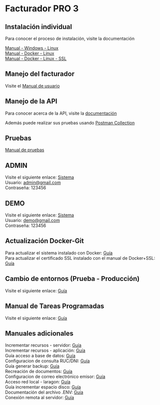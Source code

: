 # **Facturador PRO 3**

<!-- ## Instalación reseller

[Manual instalación reseller](https://docs.google.com/document/d/10ufrI9g8cx-V9Lh-rXLY1jzcHyyny8PYsBotIVFn7yA/edit# "Clic")-->


## Instalación individual

Para conocer el proceso de instalación, visite la documentación

[Manual - Windows - Linux](https://docs.google.com/document/d/1izr-fbKyOAAQDG46SpMAZtLytMxGEUdCEVh2VWGik_E/edit "Clic")
<br>
[Manual - Docker - Linux](https://docs.google.com/document/d/1eKZwozEZkDKjYMSkQG_oFdMbnMVYlMfkQK-BfCNTm5w/edit?usp=sharing "Clic")
<br>
[Manual - Docker - Linux - SSL](https://docs.google.com/document/d/1V54AoYPSNqgi2M9ddck6gh3AgQspZ-eH37_1BU7Gpuo/edit?usp=sharingg "Clic")

## Manejo del facturador

Visite el [Manual de usuario](https://docs.google.com/document/d/1i7yKGy3rIvv9TrnwRWZifTuZMMnZ8dbWpqcjPZ3ClmE/edit "Clic")

## Manejo de la API

Para conocer acerca de la API, visite la [documentación](https://docs.google.com/document/d/1QO3H2nhV6dubGFc-IOrXY1X1hobmKkSmutfrtKbelTw/edit "Clic")<br>

Además puede realizar sus pruebas usando [Postman Collection](https://drive.google.com/open?id=1Dk7UbdAw3Xs2i7PGFln6YXveQ10weGkT "Clic")

## Pruebas

[Manual de pruebas](https://docs.google.com/document/d/1ht9JS7VdXiZrPmsqe3Dz-325lN_qEHDVVbieYU4Kay8/edit "Clic")

## ADMIN

Visite el siguiente enlace: [Sistema](https://eversys.xyz "Clic")
<br>
Usuario: admin@gmail.com<br>
Contraseña: 123456

## DEMO

Visite el siguiente enlace: [Sistema](https://demo.eversys.xyz "Clic")
<br>
Usuario: demo@gmail.com<br>
Contraseña: 123456

## Actualización Docker-Git

Para actualizar el sistema instalado con Docker: [Guía](https://docs.google.com/document/d/1ekGySBjGHspbPEE3OLkMGlWwjLvudmyLKo9Et-Cxejk/edit "Clic")
<br>
Para actualizar el certificado SSL instalado con el manual de Docker+SSL: [Guía](https://docs.google.com/document/d/1kcgtIDrOWnGKQbWO3sW2KEkUoNdadIB5YHBgaSb87uA/edit "Clic")

## Cambio de entornos (Prueba - Producción)

Visite el siguiente enlace: [Guía](https://docs.google.com/document/d/1IBXczY4b1YvSnGdFlIklpb8HGlQcP1lN44rpXbtYyUc/edit "Clic")

## Manual de Tareas Programadas

Visite el siguiente enlace: [Guía](https://docs.google.com/document/d/1Cu3Kpgv9HvMAV4fwVNbR-CFc0uTu_-qEVLT-MIuxBTQ/edit?usp=sharing "Clic")

## Manuales adicionales


Incrementar recursos - servidor: [Guía](https://drive.google.com/open?id=1IQad7UnljZEPd4hYWx5ZlR3LJliFGT25AjiI4-TlcJU "Clic")<br>
Incrementar recursos - aplicación: [Guía](https://drive.google.com/open?id=1_A06M8AKR514XdctOpi8yIHOQd2cMIzm1BAdNCLUoew "Clic")<br>
Guía acceso a base de datos: [Guía](https://drive.google.com/open?id=1uZ_qt34I8HucJYmt_RfI2orgfl9_dpqIh8RukwiG1uM "Clic")<br>
Configuracion de consulta RUC/DNI: [Guía](https://docs.google.com/document/d/15_MjQBamZI20UC08p-zC9N3yrMhIqh8iObikZ_eNKKg/edit?usp=sharing "Clic")<br>
Guía generar backup: [Guía](https://drive.google.com/open?id=15dD0KPmDPIeM5y6QdLJivEI-ryS75s2uuJJlusNTr1g "Clic")<br>
Recreación de documentos: [Guía](https://drive.google.com/open?id=1_ZvNpA3_IyvEiQ2NSaiW_rsBhVNbK7YD-_l1kbrEGwQ "Clic")<br>
Configuracion de correo electrónico emisor: [Guía](https://docs.google.com/document/d/1sBXGgKZwcgKZTMTT_qQldpRT13jzEL4Q1S_yPpY-nOo/edit?usp=sharing "Clic")<br>
Acceso red local - laragon: [Guía](https://docs.google.com/document/d/13kOE5N5LJtCJIr3hswrfNgBYxi9wx07YwUCrAfgyCoQ/edit "Clic")<br>
Guía incrementar espacio disco: [Guía](https://docs.google.com/document/d/1hpEQUs9OFha_35yyLb1cMKeluD-dEku5lQsQ3TJFib8/edit "Clic")<br>
Documentación del archivo .ENV: [Guía](https://docs.google.com/document/d/1XpNPg32CrihM1wYWjttwON-2R6nln7-70vBLZnD1UjE/edit?usp=sharing "Clic")<br>
Conexión remota al servidor: [Guía](https://docs.google.com/document/d/1m7xmQ_yLBO2MQVew6ZrlCdvIMLNg2_EzEJmntDM_Jms/edit?usp=sharing "Clic")<br>


